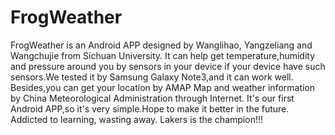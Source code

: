 # FrogWeather
FrogWeather is an Android APP designed by Wanglihao, Yangzeliang and Wangchujie from Sichuan University.
It can help get temperature,humidity and pressure around you by sensors in your device if your device have such sensors.We tested it by Samsung Galaxy Note3,and it can work well.
Besides,you can get your location by AMAP Map and weather information by China Meteorological Administration through Internet.
It's our first Android APP,so it's very simple.Hope to make it better in the future.
Addicted to learning, wasting away.
Lakers is the champion!!!
